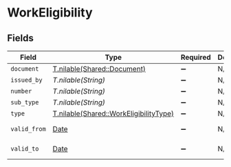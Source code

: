 # WorkEligibility


## Fields

| Field                                                                                | Type                                                                                 | Required                                                                             | Description                                                                          | Example                                                                              |
| ------------------------------------------------------------------------------------ | ------------------------------------------------------------------------------------ | ------------------------------------------------------------------------------------ | ------------------------------------------------------------------------------------ | ------------------------------------------------------------------------------------ |
| `document`                                                                           | [T.nilable(Shared::Document)](../../models/shared/document.md)                       | :heavy_minus_sign:                                                                   | N/A                                                                                  |                                                                                      |
| `issued_by`                                                                          | *T.nilable(String)*                                                                  | :heavy_minus_sign:                                                                   | N/A                                                                                  | USCIS                                                                                |
| `number`                                                                             | *T.nilable(String)*                                                                  | :heavy_minus_sign:                                                                   | N/A                                                                                  | 1234567890                                                                           |
| `sub_type`                                                                           | *T.nilable(String)*                                                                  | :heavy_minus_sign:                                                                   | N/A                                                                                  | H1B                                                                                  |
| `type`                                                                               | [T.nilable(Shared::WorkEligibilityType)](../../models/shared/workeligibilitytype.md) | :heavy_minus_sign:                                                                   | N/A                                                                                  |                                                                                      |
| `valid_from`                                                                         | [Date](https://ruby-doc.org/stdlib-2.6.1/libdoc/date/rdoc/Date.html)                 | :heavy_minus_sign:                                                                   | N/A                                                                                  | 2021-01-01T00:00.000Z                                                                |
| `valid_to`                                                                           | [Date](https://ruby-doc.org/stdlib-2.6.1/libdoc/date/rdoc/Date.html)                 | :heavy_minus_sign:                                                                   | N/A                                                                                  | 2021-01-01T00:00.000Z                                                                |